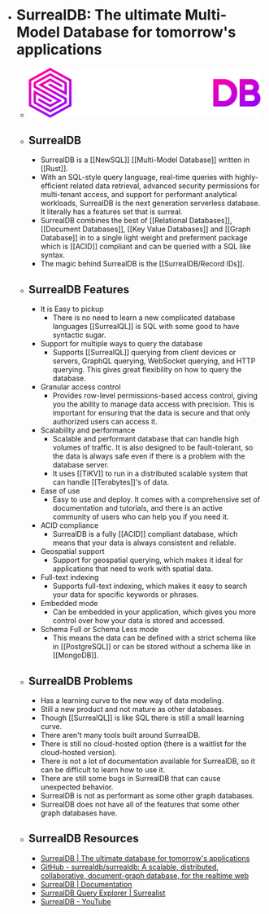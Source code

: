 - # SurrealDB: The ultimate Multi-Model Database for tomorrow's applications
	- ![surrealdb.png](../assets/surrealdb_1687968200911_0.png)
	- ## SurrealDB
		- SurrealDB is a [[NewSQL]] [[Multi-Model Database]] written in [[Rust]].
		- With an SQL-style query language, real-time queries with highly-efficient related data retrieval, advanced security permissions for multi-tenant access, and support for performant analytical workloads, SurrealDB is the next generation serverless database. It literally has a features set that is surreal.
		- SurrealDB combines the best of [[Relational Databases]], [[Document Databases]], [[Key Value Databases]] and [[Graph Database]] in to a single light weight and preferment package which is [[ACID]] compliant and can  be queried with a SQL like syntax.
		- The magic behind SurrealDB is the [[SurrealDB/Record IDs]].
	- ## SurrealDB Features
		- It is Easy to pickup
			- There is no need to learn a new complicated database languages [[SurrealQL]] is SQL with some good to have syntactic sugar.
		- Support for multiple ways to query the database
			- Supports [[SurrealQL]] querying from client devices or servers, GraphQL querying, WebSocket querying, and HTTP querying. This gives great flexibility on how to query the database.
		- Granular access control
			- Provides row-level permissions-based access control, giving you the ability to manage data access with precision. This is important for ensuring that the data is secure and that only authorized users can access it.
		- Scalability and performance
			- Scalable and performant database that can handle high volumes of traffic. It is also designed to be fault-tolerant, so the data is always safe even if there is a problem with the database server.
			- It uses [[TiKV]] to run in a distributed scalable system that can handle [[Terabytes]]'s of data.
		- Ease of use
			- Easy to use and deploy. It comes with a comprehensive set of documentation and tutorials, and there is an active community of users who can help you if you need it.
		- ACID compliance
			- SurrealDB is a fully [[ACID]] compliant database, which means that your data is always consistent and reliable.
		- Geospatial support
			- Support for geospatial querying, which makes it ideal for applications that need to work with spatial data.
		- Full-text indexing
			- Supports full-text indexing, which makes it easy to search your data for specific keywords or phrases.
		- Embedded mode
			- Can be embedded in your application, which gives you more control over how your data is stored and accessed.
		- Schema Full or Schema Less mode
			- This means the data can be defined with a strict schema like in [[PostgreSQL]] or can be stored without a schema like in [[MongoDB]].
	- ## SurrealDB Problems
		- Has a learning curve to the new way of data modeling.
		- Still a new product and not mature as other databases.
		- Though [[SurrealQL]] is like SQL there is still a small learning curve.
		- There aren't many tools built around SurrealDB.
		- There is still no cloud-hosted option (there is a waitlist for the cloud-hosted version).
		- There is not a lot of documentation available for SurrealDB, so it can be difficult to learn how to use it.
		- There are still some bugs in SurrealDB that can cause unexpected behavior.
		- SurrealDB is not as performant as some other graph databases.
		- SurrealDB does not have all of the features that some other graph databases have.
	- ## SurrealDB Resources
		- [SurrealDB | The ultimate database for tomorrow's applications](https://surrealdb.com/)
		- [GitHub - surrealdb/surrealdb: A scalable, distributed, collaborative, document-graph database, for the realtime web](https://github.com/surrealdb/surrealdb)
		- [SurrealDB | Documentation](https://surrealdb.com/docs)
		- [SurrealDB Query Explorer | Surrealist](https://surrealist.starlane.studio/)
		- [SurrealDB - YouTube](https://www.youtube.com/channel/UCjf2teVEuYVvvVC-gFZNq6w)
